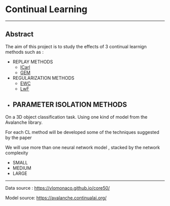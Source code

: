 # Continual Learning

---
## Abstract
The aim of this project is to study the effects of 3 continual learnign methods such as :
- REPLAY METHODS
    -   [ICarl](https://avalanche-api.continualai.org/en/v0.5.0/generated/avalanche.training.ICaRL.html#avalanche.training.ICaRL)
    -   [GEM](https://avalanche-api.continualai.org/en/v0.5.0/generated/avalanche.training.GEM.html#avalanche.training.GEM)
- REGULARIZATION METHODS
    -   [EWC](https://avalanche-api.continualai.org/en/v0.5.0/generated/avalanche.training.EWC.html#avalanche.training.EWC) 
    -   [LwF](https://avalanche-api.continualai.org/en/v0.5.0/generated/avalanche.training.LwF.html#avalanche.training.LwF
    ) 
- PARAMETER ISOLATION METHODS
    -   

On a 3D object classification task.
Using one kind of model from the Avalanche library.

For each CL method will be developed some of the techniques suggested by the paper

We will use more than one neural network model , stacked by the network complexity 
- SMALL 
- MEDIUM 
- LARGE

---

Data source : https://vlomonaco.github.io/core50/

Model source: https://avalanche.continualai.org/